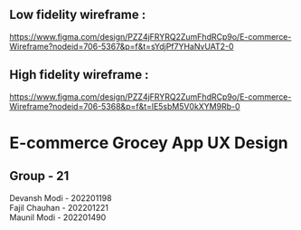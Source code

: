 ## Low fidelity wireframe :  
[https://www.figma.com/design/PZZ4jFRYRQ2ZumFhdRCp9o/E-commerce-Wireframe?nodeid=706-5367&p=f&t=sYdjPf7YHaNvUAT2-0  
](https://www.figma.com/design/5c7q6Xkf9vFpnhv03duvkB/Low_Fidelity_Wireframe_E-commerce_grocery?node-id=0-1&p=f&t=Isy9tIaouvHP7ifq-0)
## High fidelity wireframe :  
[https://www.figma.com/design/PZZ4jFRYRQ2ZumFhdRCp9o/E-commerce-Wireframe?nodeid=706-5368&p=f&t=lE5sbM5V0kXYM9Rb-0  
](https://www.figma.com/design/5LyFsn52fBGA8rv0lQWxpI/High_Fidelity_Wireframe_E-commerce_Grocery?node-id=0-1&p=f&t=ZvofRzMy21d30mD1-0)
# E-commerce Grocey App UX Design  
## Group - 21  
Devansh Modi - 202201198  
Fajil Chauhan - 202201221  
Maunil Modi - 202201490  


